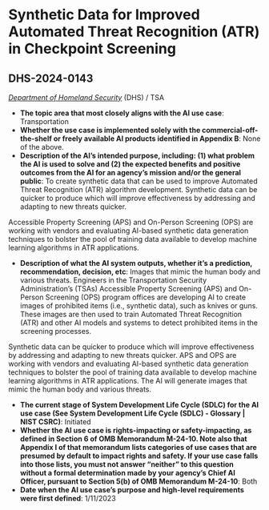 # Synthetic Data for Improved Automated Threat Recognition (ATR) in Checkpoint Screening
## DHS-2024-0143
_[Department of Homeland Security](<../3_agency/Department of Homeland Security.md>)_ (DHS) / TSA


+ **The topic area that most closely aligns with the AI use case**: Transportation
+ **Whether the use case is implemented solely with the commercial-off-the-shelf or freely available AI products identified in Appendix B**: None of the above.
+ **Description of the AI’s intended purpose, including: (1) what problem the AI is used to solve and (2) the expected benefits and positive outcomes from the AI for an agency’s mission and/or the general public**: To create synthetic data that can be used to improve Automated Threat Recognition (ATR) algorithm development. Synthetic data can be quicker to produce which will improve effectiveness by addressing and adapting to new threats quicker.

Accessible Property Screening (APS) and On-Person Screening (OPS) are working with vendors and evaluating AI-based synthetic data generation techniques to bolster the pool of training data available to develop machine learning algorithms in ATR applications.
+ **Description of what the AI system outputs, whether it’s a prediction, recommendation, decision, etc**: Images that mimic the human body and various threats.
Engineers in the Transportation Security Administration’s (TSAs) Accessible Property Screening (APS) and On-Person Screening (OPS) program offices are developing AI to create images of prohibited items (i.e., synthetic data), such as knives or guns. These images are then used to train Automated Threat Recognition (ATR) and other AI models and systems to detect prohibited items in the screening processes. 

Synthetic data can be quicker to produce which will improve effectiveness by addressing and adapting to new threats quicker. APS and OPS are working with vendors and evaluating AI-based synthetic data generation techniques to bolster the pool of training data available to develop machine learning algorithms in ATR applications. The AI will generate images that mimic the human body and various threats. 
+ **The current stage of System Development Life Cycle (SDLC) for the AI use case (See System Development Life Cycle (SDLC) - Glossary | NIST CSRC)**: Initiated
+ **Whether the AI use case is rights-impacting or safety-impacting, as defined in Section 6 of OMB Memorandum M-24-10. Note also that Appendix I of that memorandum lists categories of use cases that are presumed by default to impact rights and safety. If your use case falls into those lists, you must not answer “neither” to this question without a formal determination made by your agency’s Chief AI Officer, pursuant to Section 5(b) of OMB Memorandum M-24-10**: Both
+ **Date when the AI use case’s purpose and high-level requirements were first defined**: 1/11/2023